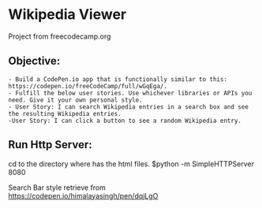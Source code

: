 # Wikipedia Viewer
Project from freecodecamp.org
## Objective:
    - Build a CodePen.io app that is functionally similar to this: https://codepen.io/freeCodeCamp/full/wGqEga/.
    - Fulfill the below user stories. Use whichever libraries or APIs you need. Give it your own personal style.
    - User Story: I can search Wikipedia entries in a search box and see the resulting Wikipedia entries.
    -User Story: I can click a button to see a random Wikipedia entry.

## Run Http Server:
cd to the directory where has the html files.
$python -m SimpleHTTPServer 8080


Search Bar style retrieve from https://codepen.io/himalayasingh/pen/dqjLgO
